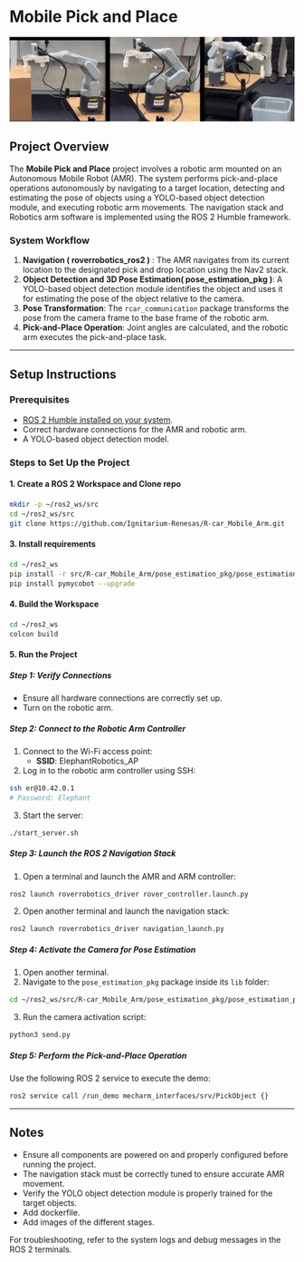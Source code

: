 # Mobile Pick and Place
![RCAR Images](./images/rcar.png)
## Project Overview
The **Mobile Pick and Place** project involves a robotic arm mounted on an Autonomous Mobile Robot (AMR). The system performs pick-and-place operations autonomously by navigating to a target location, detecting and estimating the pose of objects using a YOLO-based object detection module, and executing robotic arm movements. The navigation stack and Robotics arm software is implemented using the ROS 2 Humble framework.
 
### System Workflow
1. **Navigation ( roverrobotics_ros2 )** : The AMR navigates from its current location to the designated pick and drop location using the Nav2 stack.
2. **Object Detection and 3D Pose Estimation( pose_estimation_pkg )**: A YOLO-based object detection module identifies the object and uses it for estimating the pose of the object relative to the camera.
3. **Pose Transformation**: The `rcar_communication` package transforms the pose from the camera frame to the base frame of the robotic arm.
4. **Pick-and-Place Operation**: Joint angles are calculated, and the robotic arm executes the pick-and-place task.
 
---
 
## Setup Instructions
 
### Prerequisites
- [ROS 2 Humble installed on your system](https://docs.ros.org/en/humble/Installation.html).
- Correct hardware connections for the AMR and robotic arm.
- A YOLO-based object detection model.

### Steps to Set Up the Project
 
#### 1. Create a ROS 2 Workspace and Clone repo
```bash
mkdir -p ~/ros2_ws/src
cd ~/ros2_ws/src
git clone https://github.com/Ignitarium-Renesas/R-car_Mobile_Arm.git
```

#### 3. Install requirements
```bash
cd ~/ros2_ws
pip install -r src/R-car_Mobile_Arm/pose_estimation_pkg/pose_estimation_pkg/libs/requirements.txt
pip install pymycobot --upgrade
```
 
#### 4. Build the Workspace
```bash
cd ~/ros2_ws
colcon build
```
 
#### 5. Run the Project
 
##### Step 1: Verify Connections
- Ensure all hardware connections are correctly set up.
- Turn on the robotic arm.
 
##### Step 2: Connect to the Robotic Arm Controller
1. Connect to the Wi-Fi access point:
   - **SSID**: ElephantRobotics_AP
2. Log in to the robotic arm controller using SSH:
```bash
ssh er@10.42.0.1
# Password: Elephant
```
3. Start the server:
```bash
./start_server.sh
```
 
##### Step 3: Launch the ROS 2 Navigation Stack
1. Open a terminal and launch the AMR  and ARM controller:
```bash
ros2 launch roverrobotics_driver rover_controller.launch.py
```
2. Open another terminal and launch the navigation stack:
```bash
ros2 launch roverrobotics_driver navigation_launch.py
```
 
##### Step 4: Activate the Camera for Pose Estimation
1. Open another terminal.
2. Navigate to the `pose_estimation_pkg` package inside its `lib` folder:
```bash
cd ~/ros2_ws/src/R-car_Mobile_Arm/pose_estimation_pkg/pose_estimation_pkg/lib
```
3. Run the camera activation script:
```bash
python3 send.py
```
 
##### Step 5: Perform the Pick-and-Place Operation
Use the following ROS 2 service to execute the demo:
```bash
ros2 service call /run_demo mecharm_interfaces/srv/PickObject {}
```
 
---
 
## Notes
- Ensure all components are powered on and properly configured before running the project.
- The navigation stack must be correctly tuned to ensure accurate AMR movement.
- Verify the YOLO object detection module is properly trained for the target objects.
- Add dockerfile.
- Add images of the different stages.
 
For troubleshooting, refer to the system logs and debug messages in the ROS 2 terminals.